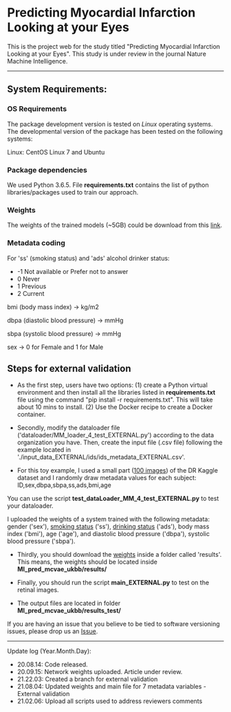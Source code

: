 
# Predicting Myocardial Infarction Looking at your Eyes

This is the project web for the study titled "Predicting Myocardial Infarction Looking at your Eyes". This study is under review in the journal Nature Machine Intelligence.


----------------

## System Requirements:

### OS Requirements

The package development version is tested on *Linux* operating systems. The developmental version of the package has been tested on the following systems:

Linux: CentOS Linux 7 and Ubuntu 

### Package dependencies

We used Python 3.6.5. File **requirements.txt** contains the list of python libraries/packages used to train our approach.

### Weights

The weights of the trained models (~5GB) could be download from this [link](https://emckclac-my.sharepoint.com/:f:/g/personal/k2039747_kcl_ac_uk/EqjWo8c37A1LvuVGJcF9XhwBoh5d-7Sy-vPsewBaA3jkeQ?e=NtNTzW).


### Metadata coding

For 'ss' (smoking status) and 'ads' alcohol drinker status:

- -1 Not available or Prefer not to answer
- 0 Never
- 1 Previous
- 2 Current


bmi (body mass index) -> kg/m2

dbpa (diastolic blood pressure) -> mmHg

sbpa (systolic blood pressure) -> mmHg

sex -> 0 for Female and 1 for Male

## Steps for external validation


- As the first step, users have two options: (1) create a Python virtual environment and then install all the libraries listed in **requirements.txt** file using the command "pip install -r requirements.txt". This will take about 10 mins to install. (2) Use the Docker recipe to create a Docker container.

- Secondly, modify the dataloader file ('dataloader/MM_loader_4_test_EXTERNAL.py') according to the data organization you have. Then, create the input file (.csv file) following the example located in './input_data_EXTERNAL/ids/ids_metadata_EXTERNAL.csv'. 

- For this toy example, I used a small part ([100 images](https://drive.google.com/file/d/1zRBjk5cX7JLUXv4cFPdNMD4W5_vNga6M/view)) of the DR Kaggle dataset and I randomly draw metadata values for each subject: ID,sex,dbpa,sbpa,ss,ads,bmi,age


You can use the script **test_dataLoader_MM_4_test_EXTERNAL.py** to test your dataloader.


I uploaded the weights of a system trained with the following metadata: gender ('sex'), [smoking status](https://biobank.ndph.ox.ac.uk/showcase/field.cgi?id=20116) ('ss'), [drinking status](https://biobank.ndph.ox.ac.uk/showcase/field.cgi?id=1558) ('ads'), body mass index ('bmi'), age ('age'), and diastolic blood pressure ('dbpa'), systolic blood pressure ('sbpa').


- Thirdly, you should download the [weights](https://emckclac-my.sharepoint.com/:f:/g/personal/k2039747_kcl_ac_uk/EqjWo8c37A1LvuVGJcF9XhwBoh5d-7Sy-vPsewBaA3jkeQ?e=NtNTzW) inside a folder called 'results'. This means, the weights should be located inside **MI_pred_mcvae_ukbb/results/**


- Finally, you should run the script **main_EXTERNAL.py** to test on the retinal images.

- The output files are located in folder **MI_pred_mcvae_ukbb/results_test/**



If you are having an issue that you believe to be tied to software versioning issues, please drop us an [Issue](https://github.com/diazandr3s/MI_pred_mcvae_ukbb/issues).

 
----------------

Update log (Year.Month.Day):

- 20.08.14: Code released.
- 20.09.15: Network weights uploaded. Article under review.
- 21.22.03: Created a branch for external validation
- 21.08.04: Updated weights and main file for 7 metadata variables - External validation
- 21.02.06: Upload all scripts used to address reviewers comments

